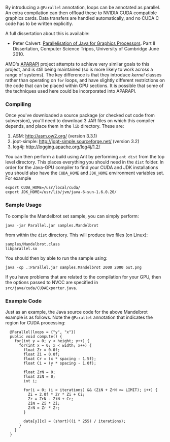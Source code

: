 By introducing a `@Parallel` annotation, loops can be annotated as parallel. An extra compilation can then offload these to NVIDIA CUDA compatible graphics cards. Data transfers are handled automatically, and no CUDA C code has to be written explicitly.

A full dissertation about this is available:
  * Peter Calvert: [Parallelisation of Java for Graphics Processors](http://www.cl.cam.ac.uk/~prc33/). Part II Dissertation, Computer Science Tripos, University of Cambridge June 2010.

AMD's [APARAPI](http://code.google.com/p/aparapi/) project attempts to achieve very similar goals to this project, and is still being maintained (so is more likely to work across a range of systems). The key difference is that they introduce _kernel_ classes rather than operating on `for` loops, and have slightly different restrictions on the code that can be placed within GPU sections. It is possible that some of the techniques used here could be incorporated into APARAPI.

### Compiling ###
Once you've downloaded a source package (or checked out code from subversion), you'll need to download 3 JAR files on which this compiler depends, and place them in the `lib` directory. These are:

  1. ASM: http://asm.ow2.org/ (version 3.3.1)
  1. jopt-simple: http://jopt-simple.sourceforge.net/ (version 3.2)
  1. log4j: http://logging.apache.org/log4j/1.2/

You can then perform a build using Ant by performing `ant dist` from the top level directory. This places everything you should need in the `dist` folder. In order for the Java-GPU compiler to find your CUDA and JDK installations you should also have the `CUDA_HOME` and `JDK_HOME` environment variables set. For example
```
export CUDA_HOME=/usr/local/cuda/
export JDK_HOME=/usr/lib/jvm/java-6-sun-1.6.0.20/
```

### Sample Usage ###
To compile the Mandelbrot set sample, you can simply perform:

```
java -jar Parallel.jar samples.Mandelbrot
```

from within the `dist` directory. This will produce two files (on Linux):

```
samples/Mandelbrot.class
libparallel.so
```

You should then by able to run the sample using:

```
java -cp .:Parallel.jar samples.Mandelbrot 2000 2000 out.png
```

If you have problems that are related to the compilation for your GPU, then the options passed to NVCC are specified in `src/java/cuda/CUDAExporter.java`.

### Example Code ###
Just as an example, the Java source code for the above Mandelbrot example is as follows. Note the `@Parallel` annotation that indicates the region for CUDA processing:

```
  @Parallel(loops = {"y", "x"})
  public void compute() {
    for(int y = 0; y < height; y++) {
      for(int x = 0; x < width; x++) {
        float Zr = 0.0f;
        float Zi = 0.0f;
        float Cr = (x * spacing - 1.5f);
        float Ci = (y * spacing - 1.0f);

        float ZrN = 0;
        float ZiN = 0;
        int i;

        for(i = 0; (i < iterations) && (ZiN + ZrN <= LIMIT); i++) {
          Zi = 2.0f * Zr * Zi + Ci;
          Zr = ZrN - ZiN + Cr;
          ZiN = Zi * Zi;
          ZrN = Zr * Zr;
        }
        
        data[y][x] = (short)((i * 255) / iterations);
      }
    }
  }
```